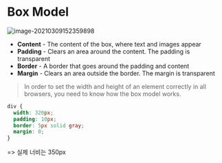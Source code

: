 # Box Model

![image-20210309152359898](C:\Users\yejiH\AppData\Roaming\Typora\typora-user-images\image-20210309152359898.png)

- **Content** - The content of the box, where text and images appear
- **Padding** - Clears an area around the content. The padding is transparent
- **Border** - A border that goes around the padding and content
- **Margin** - Clears an area outside the border. The margin is transparent



> In order to set the width and height of an element correctly in all browsers, you need to know how the box model works.



```css
div {
  width: 320px;
  padding: 10px;
  border: 5px solid gray;
  margin: 0;
}
```

=> 실제 너비는 350px